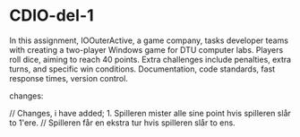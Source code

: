 # CDIO-del-1
In this assignment, IOOuterActive, a game company, tasks developer teams with creating a two-player Windows game for DTU computer labs. Players roll dice, aiming to reach 40 points. Extra challenges include penalties, extra turns, and specific win conditions. Documentation, code standards, fast response times, version control.


changes: 


// Changes, i have added; 1. Spilleren mister alle sine point hvis spilleren slår to 1'ere.
// Spilleren får en ekstra tur hvis spilleren slår to ens.
